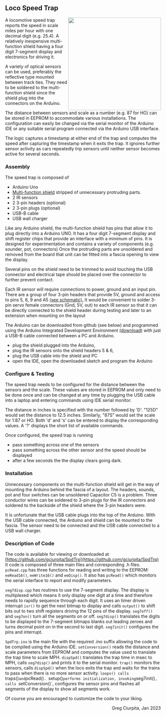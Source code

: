 ## Loco Speed Trap

<img src=https://i5.walmartimages.com/asr/4b1a317d-14a7-4a60-bc2b-5391fe8575e4.7a4267827bfc80a2badfd102734ec542.jpeg height=300 align=right>

A locomotive speed trap reports the speed in scale miles per hour
with one decimal digit (e.g. 25.4).
A relatively inexpensive multi-function shield having
a four digit 7-segment display and electronics for driving it.

A variety of optical sensors can be used,
preferably the reflective type mounted between track ties.
They need to be soldered to the multi-function shield
since the shield plug into the connectors on the Arduino.

The distance between sensors and scale as a number (e.g. 87 for HO)
can be stored in EEPROM to accommodate various installations.
The configuration can easily be changed via the serial monitor
of the Arduino IDE or any suitable serial program
connected via the Arduino USB interface.

The logic captures a timestamp at either end of the trap and
computes the speed after capturing the timestamp
when it exits the trap.
It ignores further sensor activity as cars repeatedly trip sensors
until neither sensor becomes active for several seconds.

### Assembly
The speed trap is composed of
<ul>
  <li> Arduino Uno
  <li> <a href=https://www.mpja.com/download/hackatronics-arduino-multi-function-shield.pdf>Multi-function shield</a>
stripped of unnecessary protruding parts.
  <li> 2 IR sensors
  <li> 2 3-pin headers (optional)
  <li> 2 3-pin plugs (optional)
  <li> USB-B cable
  <li> USB wall charger
</ul>

Like any Arduino shield, the multi-function shield
has pins that allow it to plug directly into a Arduino UNO.
It has a four digit 7-segment display and shift register chips
that provide an interface with a minimum of pins.
It is designed for experimentation and
contains a variety of components (e.g. sounder, pot, connectors)
Once the protruding parts are unsoldered and removed from the board
that unit can be fitted into a fascia opening to view the display.

Several pins on the shield need to be trimmed to avoid touching
the USB connector and electrical tape should be placed over
the connector to further prevent contact. 

Each IR sensor will require connections to
power, ground and an input pin.
There are a group of four 3-pin headers that provide
5V, ground and access to pins 5, 6, 9 and A5
<a href=https://3.bp.blogspot.com/-o_0BOfE9jzo/XDphpHo6gWI/AAAAAAAABhs/UxtNHctqj0c8qyl8ywKdWVWMJSgY16wwQCLcBGAs/s1600/Schematic.png> (see schematic).</a>
It would be convenient to solder 3-pin servo female connectors
(Gnd, 5V, out) to each IR sensor
so that it can be directly connected to the shield header during testing
and later to an extension when mounting on the layout

The Arduino can be downloaded from github (see below) and
programmed using the Arduino Integrated Development Environment
<a href=https://docs.arduino.cc/software/ide-v1/tutorials/Windows>
(download)</a>
with just a USB-B cable connected between a PC and Arduino.

<ul>
 <li> plug the shield plugged into the Arduino,
 <li> plug the IR sensors onto the shield headers 5 & 6,
 <li> plug the USB cable into the shield and PC
 <li> open the IDE, open the downloaded sketch and program the Arduino
</ul>

###  Configure & Testing
The speed trap needs to be configured for the distance between
the sensors and the scale.
These values are stored in EEPROM and only need to be done once and
can be changed at any time by plugging the USB cable into a laptop
and entering commands using IDE serial monitor.

The distance in inches is specified with the number followed by 'D'.
"125D" would set the distance to 12.5 inches.
Similarly, "87S" would set the scale for 1:87 or HO.
Both 'd' and 's' can be entered to display the corresponding values.
A '?' displays the short list of available commands.

Once configured, the speed trap is running
<ul>
 <li> pass something across one of the sensors 
 <li> pass something across the other sensor and the speed should be displayed
 <li> after a few seconds the the display clears going dark.
</ul>

### Installation

Unnecessary components on the multi-function shield will
get in the way of mounting the Arduino behind the fascia of a layout.
The headers, sounds, pot and  four switches can be unsoldered
Capacitor C5 is a problem.
Three conductor wires can be soldered to 3-pin plugs for the IR connectors
and soldered to the backside of the shield where the 3-pin headers were.

It is unfortunate that the USB cable plugs into the top of the Arduino.
With the USB cable connected, the Arduino and shield can be mounted
to the fascia.
The sensor need to be connected and the USB cable
connected to a USB wall charger. 

### Description of Code
The code is available for viewing or downloaded at
[https://github.com/gciurpita/SpdTrp](https://github.com/gciurpita/SpdTrp)
It code is composed of three main files and corresponding .h files.
`pcRead.cpp` has three functions for reading and writing to the EEPROM:
`eeRead16()`, `eeWrite16()` and `eeDisp()`.
It also has `pcRead()` which monitors the serial interface to
report and modify parameters.

<!-- 
pcRead.cpp:eeRead16 (
pcRead.cpp:eeWrite16 (
pcRead.cpp:eeDisp (void)
pcRead.cpp:pcRead (void)

seg7disp.cpp:void output (
seg7disp.cpp:void isr (void)
seg7disp.cpp:void seg7disp (
seg7disp.cpp:void seg7off (void)
seg7disp.cpp:void seg7on (void)
seg7disp.cpp:void seg7init (void)
 -->

`seg7disp.cpp` has routines to use the 7-segment display.
The display is multiplexed
which means it only display one digit at a time and
therefore needs to rapidly sequence through each digit.
It uses an timer driven interrupt `isr()`
to get the next bitmap to display and calls `output()`
to shift bits out to two shift registers driving the 12 pins of the display.
`seg7off()` and `seg7on()` turn all the segments on or off.
`seg7disp()` translates the digits to be displayed to the 7-segment bitmaps
blanks out leading zeroes and
turns decimal point on in the second to last digit.
`seg7init()` configures the pins and interrupt.

<!--
SpdTrp.ino:const unsigned Nsensor = sizeof(PinSensor);
SpdTrp.ino:setConversion (void)
SpdTrp.ino:dispSpd (
SpdTrp.ino:trap (void)
SpdTrp.ino:loop (void)
SpdTrp.ino:setup (void)
 -->

`SpdTrp.ino` is the main file with the required .ino suffix
allowing the code to be compiled using the Arduino IDE.
`setConversion()` reads the distance and scale parameters from EEPROM and
computes the value used to translate the trap time to scale MPH.
`dispSpd()` translates the trap time in msec to MPH,
calls `seg7disp()` and prints it to the serial monitor.
`trap()` monitors the sensors,
calls `dispSpd()` when the loco exits the trap and
waits for the trains to pass when there is no more sensor activity.
`loops() calls `traps()` and `pcRead()`.
`setup()` performs initialization,
invoking `seg7init()`,
calls `setConversion()`,
configures the sensor pins and
flashes all segments of the display to show all segments work.

Of course you are encouraged to customize the code to your liking.

<p align=right>
Greg Ciurpita, Jan 2023
